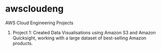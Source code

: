 # awscloudeng
AWS Cloud Engineering Projects

1. Project 1: Created Data Visualisations using Amazon S3 and Amazon Quicksight, working with a large dataset of best-selling Amazon products. 
